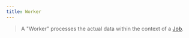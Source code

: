 ```yaml
---
title: Worker
---
```


> A "Worker" processes the actual data within the context of a [Job](../jobs/overview.md).
